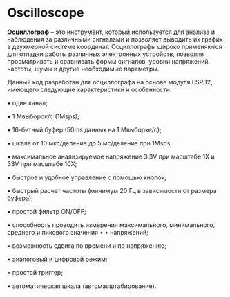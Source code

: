 # Oscilloscope

**Осциллограф** – это инструмент, который используется для анализа и наблюдения за различными сигналами и позволяет выводить их график в двухмерной системе координат. Осциллографы широко применяются для отладки работы различных электронных устройств, позволяя просматривать и сравнивать формы сигналов, уровни напряжений, частоты, шумы и другие необходимые параметры.

Данный код разработан для осциллографа на основе модуля ESP32, имеющего следующие характеристики и особенности:

• один канал;

• 1 Мвыборок/c (1Msps);

• 16-битный буфер (50ms данных на 1 Мвыборке/c);

• шкала от 10 мкс/деление до 5 мс/деление при 1Msps;

• максимальное анализируемое напряжение 3.3V при масштабе 1X и 33V при масштабе 10X;

• быстрое и удобное управление с помощью кнопок;

• быстрый расчет частоты (минимум 20 Гц в зависимости от размера буфера);

• простой фильтр ON/OFF;

• способность проводить измерения максимального, минимального, среднего и пикового значения • • напряжений;

• возможность сдвига по времени и по напряжению;

• аналоговый и цифровой режим;

• простой триггер;

• автоматическая шкала (автомасштабирование).
